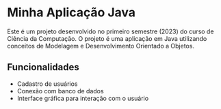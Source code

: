 # Minha Aplicação Java

Este é um projeto desenvolvido no primeiro semestre (2023) do curso de Ciência da Computação. O projeto é uma aplicação em Java utilizando conceitos de Modelagem e Desenvolvimento Orientado a Objetos.

## Funcionalidades

- Cadastro de usuários
- Conexão com banco de dados
- Interface gráfica para interação com o usuário
